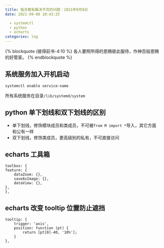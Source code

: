 ```yaml
---
title: 每天都有解决不完的问题：2021年9月8日
date: 2021-09-08 10:43:25

  - systemctl
  - python
  - echarts
categories: log
---
```


{% blockquote (彼得前书-4:10 %}
各人要照所得的恩赐彼此服侍，作神百般恩赐的好管家。
{% endblockquote %}

## 系统服务加入开机启动

```
systemctl enable service-name
```

所有系统服务在目录`/lib/systemd/system`

## python 单下划线和双下划线的区别

- 单下划线，修饰模块成员和类成员，不可被`from M import *`导入，其它方面和公有一样
- 双下划线，修饰类成员，更高级别的私有，不可直接访问

## echarts 工具箱

```
toolbox: {
feature: {
    dataZoom: {},
    saveAsImage: {},
    dataView: {},
},
},
```

## echarts 改变 tooltip 位置防止遮挡

```
tooltip: {
    trigger: 'axis',
    position: function (pt) {
        return [pt[0]-40, '10%'];
    }
},
```
